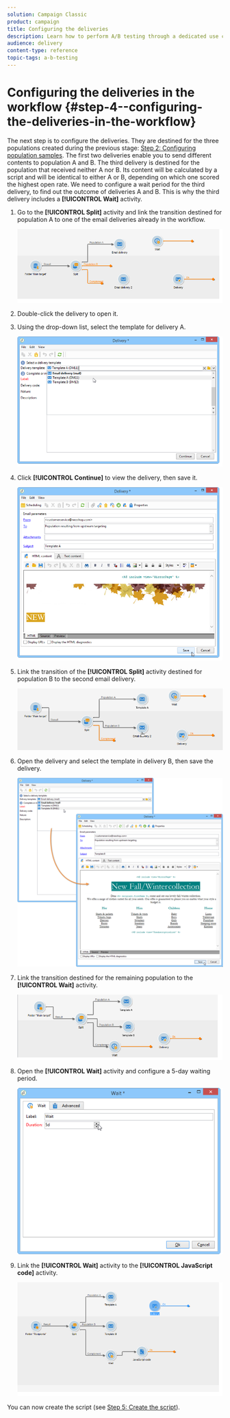 ```yaml
---
solution: Campaign Classic
product: campaign
title: Configuring the deliveries
description: Learn how to perform A/B testing through a dedicated use case.
audience: delivery
content-type: reference
topic-tags: a-b-testing
---
```


# Configuring the deliveries in the workflow {#step-4--configuring-the-deliveries-in-the-workflow}

The next step is to configure the deliveries. They are destined for the three populations created during the previous stage: [Step 2: Configuring population samples](#step-2--configuring-population-samples). The first two deliveries enable you to send different contents to population A and B. The third delivery is destined for the population that received neither A nor B. Its content will be calculated by a script and will be identical to either A or B, depending on which one scored the highest open rate. We need to configure a wait period for the third delivery, to find out the outcome of deliveries A and B. This is why the third delivery includes a **[!UICONTROL Wait]** activity.

1. Go to the **[!UICONTROL Split]** activity and link the transition destined for population A to one of the email deliveries already in the workflow.

   ![](assets/use_case_abtesting_createdeliveries_001.png)

1. Double-click the delivery to open it.
1. Using the drop-down list, select the template for delivery A.

   ![](assets/use_case_abtesting_createdeliveries_003.png)

1. Click **[!UICONTROL Continue]** to view the delivery, then save it.

   ![](assets/use_case_abtesting_createdeliveries_002.png)

1. Link the transition of the **[!UICONTROL Split]** activity destined for population B to the second email delivery.

   ![](assets/use_case_abtesting_createdeliveries_004.png)

1. Open the delivery and select the template in delivery B, then save the delivery.

   ![](assets/use_case_abtesting_createdeliveries_005.png)

1. Link the transition destined for the remaining population to the **[!UICONTROL Wait]** activity.

   ![](assets/use_case_abtesting_createdeliveries_006.png)

1. Open the **[!UICONTROL Wait]** activity and configure a 5-day waiting period.

   ![](assets/use_case_abtesting_createdeliveries_007.png)

1. Link the **[!UICONTROL Wait]** activity to the **[!UICONTROL JavaScript code]** activity.

   ![](assets/use_case_abtesting_createdeliveries_008.png)

You can now create the script (see [Step 5: Create the script](../../delivery/using/a-b-testing-uc-script.md)).
